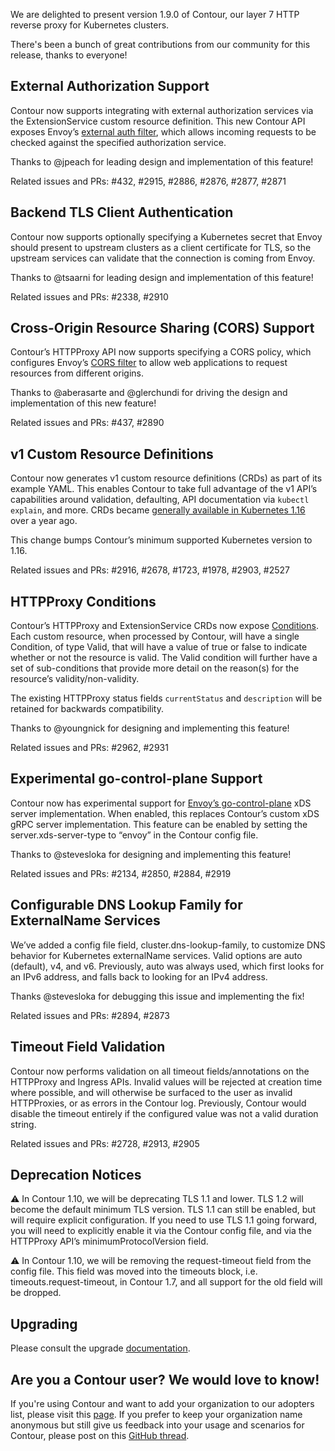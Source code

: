 We are delighted to present version 1.9.0 of Contour, our layer 7 HTTP reverse proxy for Kubernetes clusters.

There's been a bunch of great contributions from our community for this release, thanks to everyone!

## External Authorization Support
Contour now supports integrating with external authorization services via the ExtensionService custom resource definition. This new Contour API exposes Envoy’s [external auth filter](https://www.envoyproxy.io/docs/envoy/latest/configuration/listeners/network_filters/ext_authz_filter#config-network-filters-ext-authz), which allows incoming requests to be checked against the specified authorization service.

Thanks to @jpeach for leading design and implementation of this feature!

Related issues and PRs: #432, #2915, #2886, #2876, #2877, #2871

## Backend TLS Client Authentication
Contour now supports optionally specifying a Kubernetes secret that Envoy should present to upstream clusters as a client certificate for TLS, so the upstream services can validate that the connection is coming from Envoy.

Thanks to @tsaarni for leading design and implementation of this feature!

Related issues and PRs: #2338, #2910

## Cross-Origin Resource Sharing (CORS) Support
Contour’s HTTPProxy API now supports specifying a CORS policy, which configures Envoy’s [CORS filter](https://www.envoyproxy.io/docs/envoy/latest/configuration/http/http_filters/cors_filter) to allow web applications to request resources from different origins.

Thanks to @aberasarte and @glerchundi for driving the design and implementation of this new feature!  

Related issues and PRs: #437, #2890

## v1 Custom Resource Definitions
Contour now generates v1 custom resource definitions (CRDs) as part of its example YAML. This enables Contour to take full advantage of the v1 API’s capabilities around validation, defaulting, API documentation via `kubectl explain`, and more. CRDs became [generally available in Kubernetes 1.16](https://kubernetes.io/blog/2019/09/18/kubernetes-1-16-release-announcement/#custom-resources-reach-general-availability) over a year ago.

This change bumps Contour’s minimum supported Kubernetes version to 1.16.

Related issues and PRs: #2916, #2678, #1723, #1978, #2903, #2527

## HTTPProxy Conditions
Contour’s HTTPProxy and ExtensionService CRDs now expose [Conditions](https://github.com/kubernetes/community/blob/master/contributors/devel/sig-architecture/api-conventions.md#typical-status-properties). Each custom resource, when processed by Contour, will have a single Condition, of type Valid, that will have a value of true or false to indicate whether or not the resource is valid. The Valid condition will further have a set of sub-conditions that provide more detail on the reason(s) for the resource’s validity/non-validity.

The existing HTTPProxy status fields `currentStatus` and `description` will be retained for backwards compatibility.

Thanks to @youngnick for designing and implementing this feature!

Related issues and PRs: #2962, #2931

## Experimental go-control-plane Support
Contour now has experimental support for [Envoy’s go-control-plane](https://github.com/envoyproxy/go-control-plane) xDS server implementation. When enabled, this replaces Contour’s custom xDS gRPC server implementation. This feature can be enabled by setting the server.xds-server-type to “envoy” in the Contour config file.

Thanks to @stevesloka for designing and implementing this feature!

Related issues and PRs: #2134, #2850, #2884, #2919

## Configurable DNS Lookup Family for ExternalName Services
We’ve added a config file field, cluster.dns-lookup-family, to customize DNS behavior for Kubernetes externalName services. Valid options are auto (default), v4, and v6. Previously, auto was always used, which first looks for an IPv6 address, and falls back to looking for an IPv4 address.

Thanks @stevesloka for debugging this issue and implementing the fix!

Related issues and PRs: #2894, #2873

## Timeout Field Validation
Contour now performs validation on all timeout fields/annotations on the HTTPProxy and Ingress APIs. Invalid values will be rejected at creation time where possible, and will otherwise be surfaced to the user as invalid HTTPProxies, or as errors in the Contour log. Previously, Contour would disable the timeout entirely if the configured value was not a valid duration string.

Related issues and PRs: #2728, #2913, #2905

## Deprecation Notices
⚠️ In Contour 1.10, we will be deprecating TLS 1.1 and lower. TLS 1.2 will become the default minimum TLS version. TLS 1.1 can still be enabled, but will require explicit configuration. If you need to use TLS 1.1 going forward, you will need to explicitly enable it via the Contour config file, and via the HTTPProxy API’s minimumProtocolVersion field.

⚠️ In Contour 1.10, we will be removing the request-timeout field from the config file. This field was moved into the timeouts block, i.e. timeouts.request-timeout, in Contour 1.7, and all support for the old field will be dropped.

## Upgrading
Please consult the upgrade [documentation](https://projectcontour.io/resources/upgrading/).

## Are you a Contour user? We would love to know!
If you're using Contour and want to add your organization to our adopters list, please visit this [page](https://github.com/projectcontour/contour/blob/master/ADOPTERS.md). If you prefer to keep your organization name anonymous but still give us feedback into your usage and scenarios for Contour, please post on this [GitHub thread](https://github.com/projectcontour/contour/issues/1269).